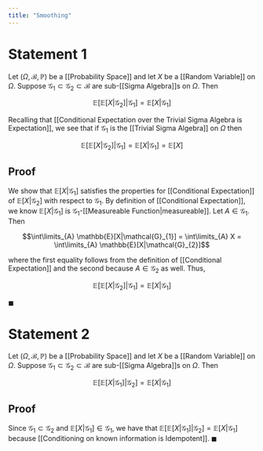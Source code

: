 ```yaml
---
title: "Smoothing"
---
```


# Statement 1
Let $(\Omega, \mathcal{B}, \mathbb{P})$ be a [[Probability Space]] and let $X$ be a [[Random Variable]] on $\Omega$. Suppose $\mathcal{G}_{1} \subset \mathcal{G}_{2} \subset \mathcal{B}$ are sub-[[Sigma Algebra]]s on $\Omega$. Then 

$$\mathbb{E}\big[ \mathbb{E}[X|\mathcal{G}_{2}] | \mathcal{G}_{1} \big] = \mathbb{E}[X| \mathcal{G}_{1}]$$

Recalling that [[Conditional Expectation over the Trivial Sigma Algebra is Expectation]], we see that if $\mathcal{G}_{1}$ is the [[Trivial Sigma Algebra]] on $\Omega$ then

$$\mathbb{E}\big[ \mathbb{E}[X|\mathcal{G}_{2}] | \mathcal{G}_{1} \big] = \mathbb{E}[X| \mathcal{G}_{1}] = \mathbb{E}[X]$$

## Proof
We show that $\mathbb{E}[X| \mathcal{G}_{1}]$ satisfies the properties for [[Conditional Expectation]] of $\mathbb{E}[X|\mathcal{G}_{2}]$ with respect to $\mathcal{G}_{1}$. By definition of [[Conditional Expectation]], we know $\mathbb{E}[X|\mathcal{G}_{1}]$ is $\mathcal{G}_{1}$-[[Measureable Function|measureable]]. Let $A \in \mathcal{G}_{1}$. Then

$$\int\limits_{A} \mathbb{E}[X|\mathcal{G}_{1}] = \int\limits_{A} X = \int\limits_{A} \mathbb{E}[X|\mathcal{G}_{2}]$$

where the first equality follows from the definition of [[Conditional Expectation]] and the second because $A \in \mathcal{G}_{2}$ as well. Thus,

$$\mathbb{E}\big[ \mathbb{E}[X|\mathcal{G}_{2}] | \mathcal{G}_{1} \big] = \mathbb{E}[X| \mathcal{G}_{1}]$$

$\blacksquare$

# Statement 2
Let $(\Omega, \mathcal{B}, \mathbb{P})$ be a [[Probability Space]] and let $X$ be a [[Random Variable]] on $\Omega$. Suppose $\mathcal{G}_{1} \subset \mathcal{G}_{2} \subset \mathcal{B}$ are sub-[[Sigma Algebra]]s on $\Omega$. Then 

$$\mathbb{E}\big[ \mathbb{E}[X|\mathcal{G}_{1}] | \mathcal{G}_{2} \big] = \mathbb{E}[X| \mathcal{G}_{1}]$$

## Proof
Since $\mathcal{G}_{1} \subset \mathcal{G}_{2}$ and $\mathbb{E}[X|\mathcal{G}_{1}] \in \mathcal{G}_{1}$, we have that $\mathbb{E}\big[ \mathbb{E}[X|\mathcal{G}_{1}] | \mathcal{G}_{2} \big] = \mathbb{E}[X| \mathcal{G}_{1}]$ because [[Conditioning on known information is Idempotent]]. $\blacksquare$